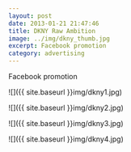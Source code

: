 ```yaml
---
layout: post
date: 2013-01-21 21:47:46
title: DKNY Raw Ambition
image: ../img/dkny_thumb.jpg
excerpt: Facebook promotion
category: advertising
---
```


Facebook promotion

![]({{ site.baseurl }}img/dkny1.jpg)

![]({{ site.baseurl }}img/dkny2.jpg)

![]({{ site.baseurl }}img/dkny3.jpg)

![]({{ site.baseurl }}img/dkny4.jpg)